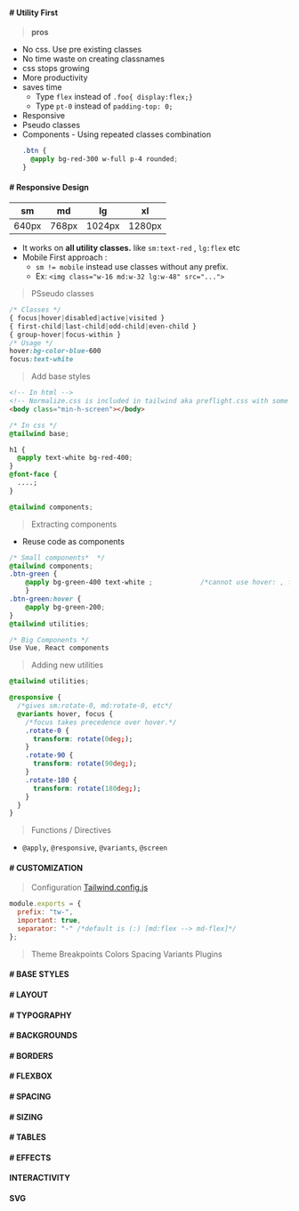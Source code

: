 #### # Utility First

> **pros**

- No css. Use pre existing classes
- No time waste on creating classnames
- css stops growing
- More productivity
- saves time
  - Type `flex` instead of `.foo{ display:flex;}`
  - Type `pt-0` instead of `padding-top: 0;`
- Responsive
- Pseudo classes
- Components - Using repeated classes combination
  ```css
  .btn {
    @apply bg-red-300 w-full p-4 rounded;
  }
  ```

#### # Responsive Design

| sm    | md    | lg     | xl     |
| ----- | ----- | ------ | ------ |
| 640px | 768px | 1024px | 1280px |

- It works on **all utility classes.** like `sm:text-red` , `lg:flex` etc
- Mobile First approach :
  - `sm != mobile` instead use classes without any prefix.
  - Ex: `<img class="w-16 md:w-32 lg:w-48" src="...">`

> PSseudo classes

```css
/* Classes */
{ focus|hover|disabled|active|visited }
{ first-child|last-child|odd-child|even-child }
{ group-hover|focus-within }
/* Usage */
hover:bg-color-blue-600
focus:text-white
```

> Add base styles

```html
<!-- In html -->
<!-- Normalize.css is included in tailwind aka preflight.css with some extras -->
<body class="min-h-screen"></body>
```

```css
/* In css */
@tailwind base;

h1 {
  @apply text-white bg-red-400;
}
@font-face {
  ....;
}

@tailwind components;
```

> Extracting components

- Reuse code as components

```css
/* Small components*  */
@tailwind components;
.btn-green {
    @apply bg-green-400 text-white ;            /*cannot use hover: , focus: , {screen}. So use normal css not utility as below.*/
    }
.btn-green:hover {
    @apply bg-green-200;
}
@tailwind utilities;

/* Big Components */
Use Vue, React components
```

> Adding new utilities

```css
@tailwind utilities;

@responsive {
  /*gives sm:rotate-0, md:rotate-0, etc*/
  @variants hover, focus {
    /*focus takes precedence over hover.*/
    .rotate-0 {
      transform: rotate(0deg;);
    }
    .rotate-90 {
      transform: rotate(90deg;);
    }
    .rotate-180 {
      transform: rotate(180deg;);
    }
  }
}
```

> Functions / Directives

- `@apply`, `@responsive`, `@variants`, `@screen`

#### # CUSTOMIZATION

> Configuration [Tailwind.config.js](https://github.com/tailwindcss/tailwindcss/blob/master/stubs/defaultConfig.stub.js)

```js
module.exports = {
  prefix: "tw-",
  important: true,
  separator: "-" /*default is (:) [md:flex --> md-flex]*/
};
```

> Theme
> Breakpoints
> Colors
> Spacing
> Variants
> Plugins

#### # BASE STYLES

#### # LAYOUT

#### # TYPOGRAPHY

#### # BACKGROUNDS

#### # BORDERS

#### # FLEXBOX

#### # SPACING

#### # SIZING

#### # TABLES

#### # EFFECTS

#### INTERACTIVITY

#### SVG
